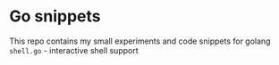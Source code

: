 # Go snippets

This repo contains my small experiments and code snippets for golang
```shell.go``` - interactive shell support
